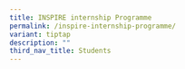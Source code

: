 ```yaml
---
title: INSPIRE internship Programme
permalink: /inspire-internship-programme/
variant: tiptap
description: ""
third_nav_title: Students
---
```

